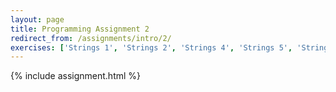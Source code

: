 ```yaml
---
layout: page
title: Programming Assignment 2
redirect_from: /assignments/intro/2/
exercises: ['Strings 1', 'Strings 2', 'Strings 4', 'Strings 5', 'Strings 6', 'Strings 7']
---
```


{% include assignment.html %}
